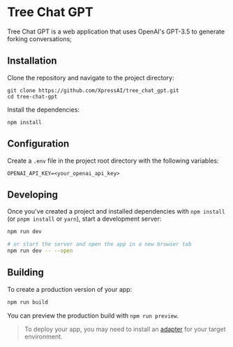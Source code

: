 # Tree Chat GPT

Tree Chat GPT is a web application that uses OpenAI's GPT-3.5 to generate forking conversations;

## Installation

Clone the repository and navigate to the project directory:

```
git clone https://github.com/XpressAI/tree_chat_gpt.git
cd tree-chat-gpt
```

Install the dependencies:

```
npm install
```

## Configuration

Create a `.env` file in the project root directory with the following variables:

```
OPENAI_API_KEY=<your_openai_api_key>
```

## Developing

Once you've created a project and installed dependencies with `npm install` (or `pnpm install` or `yarn`), start a development server:

```bash
npm run dev

# or start the server and open the app in a new browser tab
npm run dev -- --open
```

## Building

To create a production version of your app:

```bash
npm run build
```

You can preview the production build with `npm run preview`.

> To deploy your app, you may need to install an [adapter](https://kit.svelte.dev/docs/adapters) for your target environment.
